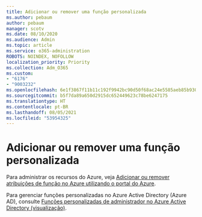 ```yaml
---
title: Adicionar ou remover uma função personalizada
ms.author: pebaum
author: pebaum
manager: scotv
ms.date: 08/10/2020
ms.audience: Admin
ms.topic: article
ms.service: o365-administration
ROBOTS: NOINDEX, NOFOLLOW
localization_priority: Priority
ms.collection: Adm_O365
ms.custom:
- "6176"
- "9003232"
ms.openlocfilehash: 6e1f3867f11b11c192f9942bc90d50f68ac24e5585aeb85b930b7c264f282d07
ms.sourcegitcommit: b5f7da89a650d2915dc652449623c78be6247175
ms.translationtype: HT
ms.contentlocale: pt-BR
ms.lasthandoff: 08/05/2021
ms.locfileid: "53954325"
---
```

# <a name="add-or-remove-a-custom-role"></a>Adicionar ou remover uma função personalizada

Para administrar os recursos do Azure, veja [Adicionar ou remover atribuições de função no Azure utilizando o portal do Azure](https://docs.microsoft.com/azure/role-based-access-control/role-assignments-portal).

Para gerenciar funções personalizadas no Azure Active Directory (Azure AD), consulte [Funções personalizadas de administrador no Azure Active Directory (visualização)](https://docs.microsoft.com/azure/active-directory/users-groups-roles/roles-custom-overview).
